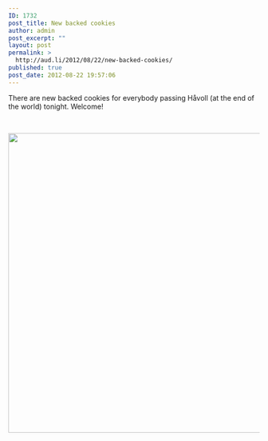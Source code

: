 ```yaml
---
ID: 1732
post_title: New backed cookies
author: admin
post_excerpt: ""
layout: post
permalink: >
  http://aud.li/2012/08/22/new-backed-cookies/
published: true
post_date: 2012-08-22 19:57:06
---
```

There are new backed cookies for everybody passing Håvoll (at the end of the world) tonight. Welcome!

&nbsp;

<a href="http://aud.li/2012/08/22/new-backed-cookies/cookie/" rel="attachment wp-att-1733"><img class="alignnone  wp-image-1733" title="Cookie" src="http://aud.li/wp-content/uploads/2012/08/Cookie.jpg" alt="" width="600" /></a>

&nbsp;